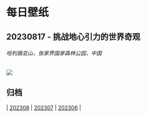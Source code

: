 # 每日壁纸

## 20230817 - 挑战地心引力的世界奇观

###### 哈利路亚山，张家界国家森林公园，中国

![](https://www.bing.com/th?id=OHR.AvatarMountain_ZH-CN3268610045_UHD.jpg)

## 归档

| [202308](/202308/README.md)
| [202307](/202307/README.md)
| [202306](/202306/README.md)
|